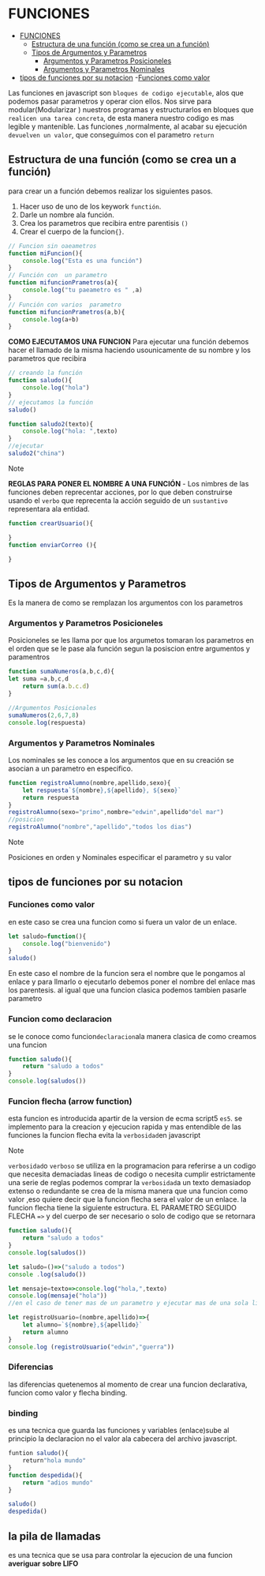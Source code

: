 # FUNCIONES
- [FUNCIONES](#funciones)
  - [Estructura de una función (como se crea un a función)](#estructura-de-una-función-como-se-crea-un-a-función)
  - [Tipos de Argumentos y Parametros](#tipos-de-argumentos-y-parametros)
    - [Argumentos y Parametros Posicioneles](#argumentos-y-parametros-posicioneles)
    - [Argumentos y Parametros Nominales](#argumentos-y-parametros-nominales)
- [ tipos de funciones por su notacion](#tipos-de-funciones-por-su-notacion)
    -[Funciones como valor](#funciones-como-valor)

  
Las funciones en javascript son `bloques de codigo ejecutable`, alos que podemos pasar parametros y operar cion ellos.
Nos sirve para modular(Modularizar ) nuestros programas y estructurarlos en bloques que `realicen una tarea concreta`, de esta manera nuestro codigo es mas legible y mantenible.
Las funciones ,normalmente, al acabar su ejecución `devuelven un valor`,  que conseguimos con el parametro `return`

## Estructura de una función (como se crea un a función)
para crear un a función debemos realizar los siguientes pasos.
1. Hacer uso de uno de los keywork `functión`.
2. Darle un nombre ala función.
3. Crea los parametros que  recibira entre parentisis `()`
4. Crear el cuerpo de la funcion`{}`.

```js
// Funcion sin oaeametros
function miFuncion(){
    console.log("Esta es una función")
}
// Función con  un parametro
function mifuncionPrametros(a){
    console.log("tu paeametro es " ,a)
}
// Función con varios  parametro
function mifuncionPrametros(a,b){
    console.log(a+b)
}
```
**COMO EJECUTAMOS UNA FUNCION**
Para  ejecutar una función debemos hacer el llamado de la misma haciendo usounicamente de su nombre y los parametros que recibira
```js
// creando la función
function saludo(){
    console.log("hola")
}
// ejecutamos la función
saludo()

function saludo2(texto){
    console.log("hola: ",texto)
}
//ejecutar
saludo2("china")
```
> [!NOTE]
> **REGLAS PARA PONER EL NOMBRE A UNA FUNCIÓN** - Los nimbres de las funciones deben reprecentar acciones, por lo que deben  construirse usando el `verbo` que reprecenta la acción seguido de un  `sustantivo` representara ala entidad.

```js
function crearUsuario(){

}
function enviarCorreo (){

}
```
## Tipos de Argumentos y Parametros
Es la manera de como se remplazan  los argumentos con los parametros
### Argumentos y Parametros Posicioneles
Posicioneles se les llama por que los argumetos  tomaran los parametros en el orden que se le pase ala función segun la posiscion entre argumentos y paramentros
```js
function sumaNumeros(a,b,c,d){
let suma =a,b,c,d
    return sum(a.b.c.d)
}

//Argumentos Posicionales
sumaNumeros(2,6,7,8)
console.log(respuesta)
```
### Argumentos y Parametros Nominales
Los nominales  se les conoce a los argumentos que en su creación se asocian a un parametro en especifico.
```js
function registroAlumno(nombre,apellido,sexo){
    let respuesta`${nombre},${apellido}, ${sexo}`
    return respuesta
}
registroAlumno(sexo="primo",nombre="edwin",apellido"del mar")
//posicion
registroAlumno("nombre","apellido","todos los dias")
```
> [!NOTE]
> Posiciones en orden y Nominales especificar el parametro y su valor

## tipos de funciones por su notacion
### Funciones como valor
en este caso se crea una funcion como si fuera un valor de un enlace.

```js
let saludo=function(){
    console.log("bienvenido")
}
saludo()
```
En este caso el nombre de la funcion sera el nombre que le pongamos al enlace y para llmarlo o ejecutarlo debemos poner el nombre del enlace mas los parentesis.
al igual que una funcion clasica podemos tambien pasarle  parametro
### Funcion como declaracion
se le conoce como funcion`declaracion`ala manera clasica de como creamos una funcion

```js
function saludo(){
    return "saludo a todos"
}
console.log(saludos())
```
### Funcion flecha (arrow function)
esta funcion es introducida apartir de la version de ecma script5 `es5`.
se implemento para la creacion y ejecucion rapida y mas entendible de las funciones
la funcion flecha evita la `verbosidad`en javascript
> [!NOTE]
> `verbosidad`o `verboso` se utiliza en la programacion para referirse a un codigo que necesita demaciadas lineas de codigo o necesita cumplir estrictamente una serie de reglas podemos  comprar la `verbosidad`a un texto demasiadop extenso o redundante
se crea de la misma manera  que una funcion como valor ,eso quiere decir que la funcion flecha sera  el valor de un enlace.
la funcion flecha tiene la siguiente estructura.
EL PARAMETRO SEGUIDO FLECHA `=>` y del cuerpo de ser necesario o solo de codigo que se retornara
```js
function saludo(){
    return "saludo a todos"
}
console.log(saludos())

let saludo=()=>("saludo a todos")
console .log(saludo())

let mensaje=texto=>console.log("hola,",texto)
console.log(mensaje("hola"))
//en el caso de tener mas de un parametro y ejecutar mas de una sola linea de codigo

let registroUsuario=(nombre,apellido)=>{
    let alumno=`${nombre},${apellido}`
    return alumno
}
console.log (registroUsuario("edwin","guerra"))
```
### Diferencias
las diferencias quetenemos al momento de crear una funcion declarativa, funcion como valor y flecha
binding.
### binding 
es una tecnica que guarda las funciones y variables (enlace)sube al principio  la declaracion no el 
valor ala cabecera  del archivo javascript.
```js
funtion saludo(){
    return"hola mundo"
}
function despedida(){
    return "adios mundo"
}
```

```js
saludo()
despedida()
```
## la pila de llamadas
es una tecnica que se usa para controlar la ejecucion de una funcion
**averiguar sobre LIFO**